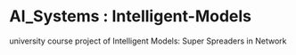 # AI_Systems : Intelligent-Models
university course project of Intelligent Models: Super Spreaders in Network

